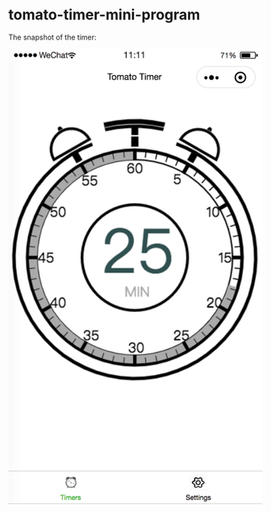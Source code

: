 # tomato-timer-mini-program

The snapshot of the timer:

![image](https://github.com/houjiataohub/tomato-timer-mini-program/blob/master/images/timer_snapshot.png)
